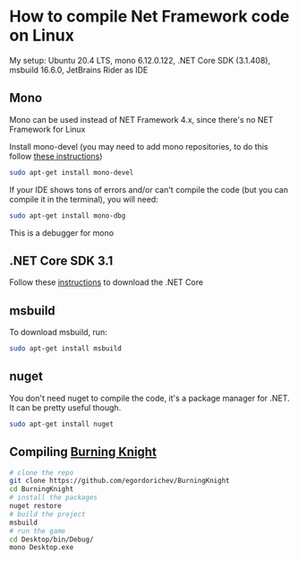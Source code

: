 # How to compile Net Framework code on Linux

My setup: Ubuntu 20.4 LTS, mono 6.12.0.122, .NET Core SDK (3.1.408), msbuild 16.6.0, JetBrains Rider as IDE

## Mono

Mono can be used instead of NET Framework 4.x, since there's no NET Framework for Linux

Install mono-devel (you may need to add mono repositories, to do this follow [these instructions](https://www.mono-project.com/download/stable/#download-lin))

```sh
sudo apt-get install mono-devel
```

If your IDE shows tons of errors and/or can't compile the code (but you can compile it in the terminal), you will need:

```sh
sudo apt-get install mono-dbg
```

This is a debugger for mono

## .NET Core SDK 3.1

Follow these [instructions](https://docs.microsoft.com/en-us/dotnet/core/install/linux) to download the .NET Core

## msbuild

To download msbuild, run:

```sh
sudo apt-get install msbuild
```

## nuget

You don't need nuget to compile the code, it's a package manager for .NET. It can be pretty useful though.

```sh
sudo apt-get install nuget
```

## Compiling [Burning Knight](https://github.com/egordorichev/BurningKnight)

```sh
# clone the repo
git clone https://github.com/egordorichev/BurningKnight
cd BurningKnight
# install the packages
nuget restore
# build the project
msbuild
# run the game
cd Desktop/bin/Debug/
mono Desktop.exe
```

